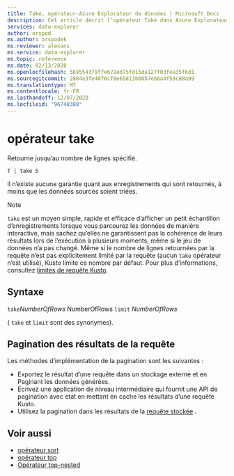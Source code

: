 ```yaml
---
title: Take, opérateur-Azure Explorateur de données | Microsoft Docs
description: Cet article décrit l’opérateur Take dans Azure Explorateur de données.
services: data-explorer
author: orspod
ms.author: orspodek
ms.reviewer: alexans
ms.service: data-explorer
ms.topic: reference
ms.date: 02/13/2020
ms.openlocfilehash: 569554379ffe672ed75fd15da127f03fea35f6d1
ms.sourcegitcommit: 2804e3fe40f6cf8e65811b00b7eb6a4f59c88a99
ms.translationtype: MT
ms.contentlocale: fr-FR
ms.lasthandoff: 12/07/2020
ms.locfileid: "96748380"
---
```

# <a name="take-operator"></a>opérateur take

Retourne jusqu’au nombre de lignes spécifié.

```kusto
T | take 5
```

Il n’existe aucune garantie quant aux enregistrements qui sont retournés, à moins que les données sources soient triées.

> [!NOTE]
> `take` est un moyen simple, rapide et efficace d’afficher un petit échantillon d’enregistrements lorsque vous parcourez les données de manière interactive, mais sachez qu’elles ne garantissent pas la cohérence de leurs résultats lors de l’exécution à plusieurs moments, même si le jeu de données n’a pas changé.
> Même si le nombre de lignes retournées par la requête n’est pas explicitement limité par la requête (aucun `take` opérateur n’est utilisé), Kusto limite ce nombre par défaut. Pour plus d’informations, consultez [limites de requête Kusto](../concepts/querylimits.md).

## <a name="syntax"></a>Syntaxe

`take`*NumberOfRows* 
 NumberOfRows `limit` *NumberOfRows*

( `take` et `limit` sont des synonymes).

## <a name="paging-of-query-results"></a>Pagination des résultats de la requête

Les méthodes d’implémentation de la pagination sont les suivantes :

* Exportez le résultat d’une requête dans un stockage externe et en Paginant les données générées.
* Écrivez une application de niveau intermédiaire qui fournit une API de pagination avec état en mettant en cache les résultats d’une requête Kusto.
* Utilisez la pagination dans les résultats de la [requête stockée](../management/stored-query-results.md#pagination) .


## <a name="see-also"></a>Voir aussi

* [opérateur sort](sortoperator.md)
* [opérateur top](topoperator.md)
* [Opérateur top-nested](topnestedoperator.md)
